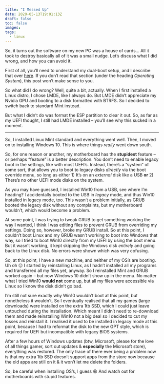 ```yaml
---
title: "I Messed Up"
date: 2020-05-13T19:01:13Z
draft: false
toc: false
images:
tags: 
  - linux
---
```


So, it turns out the software on my new PC was a house of cards… All it took to destroy basically all of it was a small nudge. Let’s discuss what I did wrong, and how you can avoid it.

First of all, you’ll need to understand my dual-boot setup, and I describe that over [here](/posts/its-been-a-while/). If you don’t read that section (under the heading *Operating System*), this post won’t make sense to you.

So what did I do wrong? Well, quite a bit, actually. When I first installed a Linux distro, I chose LMDE, like I always do. But LMDE didn’t appreciate my Nvidia GPU and booting to a disk formatted with BTRFS. So I decided to switch back to standard Mint instead.

But what I didn’t do was format the ESP partition to clear it out. So, as far as my UEFI thought, I still had LMDE installed – you’ll see why this sucked in a moment.

---

So, I installed Linux Mint standard and everything went well. Then, I moved on to installing Windows 10. This is where things *really* went down south.

So, for one reason or another, my motherboard has the **stupidest** feature – or perhaps “feature” is a better description. You don’t need to enable legacy boot in the settings, like with most UEFI’s. Instead, there’s a “system” of some sort, that allows you to boot to legacy disks *directly* via the boot override menu, so long as either 1) It’s on an *external* disk like a USB **or** 2) There’s no other UEFI mode disks on the system.

As you may have guessed, I installed Win10 from a USB, see where I’m heading? I accidentally booted to the USB in *legacy* mode, and thus Win10 installed in legacy mode, too. This wasn’t a problem initially, as GRUB booted the legacy disk without any complaints, but my motherboard wouldn’t, which would become a problem.

At some point, I was trying to tweak GRUB to get something working the way I wanted, I think I was editing files to prevent GRUB from overriding my settings. Doing so, however, broke my GRUB install. So at this point, I couldn’t boot Linux and my GRUB wasn’t working to boot into Windows that way, so I tried to boot Win10 directly from my UEFI by using the boot menu. But it wasn’t working, it kept skipping the Windows disk *entirely* and going back to the Linux disk. No errors were shown which was very cofusing.

So, at this point, I have a new machine, and neither of my OS’s are booting. Uh oh :confounded: I started by reinstalling Linux, as I hadn’t installed all my programs and transferred all my files yet, anyway. So I reinstalled Mint and GRUB worked again – but now Windows 10 didn’t show up in the menu. No matter what I tried Win10 **would not** come up, but all my files were accessible via Linux so I know the disk didn’t go bad.

I’m still not sure exactly why Win10 wouldn’t boot at this point, but nonetheless it wouldn’t. So I eventually realised that all my games (large downloads) were installed on the extra 1tb SSD, which I could just leave untouched during the installation. Which meant I didn’t need to re-download them and made reinstalling Win10 not a big deal so I decided to cut my losses and reinstall it. I realised it used to be installed in legacy mode at this point, because I had to reformat the disk to the new GPT style, which is required for UEFI but incompatible with legacy BIOS systems.

After a few hours of Windows updates (btw, Microsoft, please for the love of all things gamer, sort out updates & **especially** the Microsoft store), everything was restored. The only trace of there ever being a problem now is that my extra 1tb SSD doesn’t support apps from the store now because the old apps are still on it & it won’t let me delete the folders.

So, be careful when installing OS’s, I guess :laughing: And watch out for motherboards with stupid features.